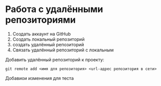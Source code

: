 # Работа с удалёнными репозиториями
1. Создать аккаунт на GitHub
2. Создать локальный репозиторий
3. создать удалённый репозиторий
4. Связать удалённый репозиторий с локальным

Добавить удалённый репозиторий к проекту:
```
git remote add <имя для репозитория> <url-адрес репозитория в сети>
```
Добавиои изменения для теста

